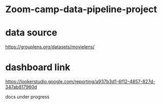 # Zoom-camp-data-pipeline-project
# data source
https://grouplens.org/datasets/movielens/
# dashboard link
https://lookerstudio.google.com/reporting/a937b3d1-6f12-4857-827d-347ab817960d

docs under progress
